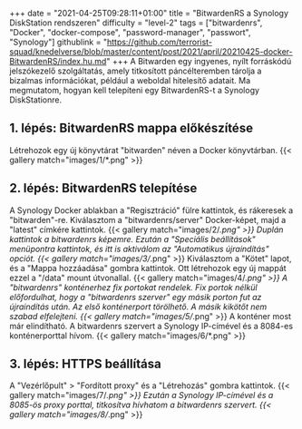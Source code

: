 +++
date = "2021-04-25T09:28:11+01:00"
title = "BitwardenRS a Synology DiskStation rendszeren"
difficulty = "level-2"
tags = ["bitwardenrs", "Docker", "docker-compose", "password-manager", "passwort", "Synology"]
githublink = "https://github.com/terrorist-squad/knedelverse/blob/master/content/post/2021/april/20210425-docker-BitwardenRS/index.hu.md"
+++
A Bitwarden egy ingyenes, nyílt forráskódú jelszókezelő szolgáltatás, amely titkosított páncélteremben tárolja a bizalmas információkat, például a weboldal hitelesítő adatait. Ma megmutatom, hogyan kell telepíteni egy BitwardenRS-t a Synology DiskStationre.
## 1. lépés: BitwardenRS mappa előkészítése
Létrehozok egy új könyvtárat "bitwarden" néven a Docker könyvtárban.
{{< gallery match="images/1/*.png" >}}

## 2. lépés: BitwardenRS telepítése
A Synology Docker ablakban a "Regisztráció" fülre kattintok, és rákeresek a "bitwarden"-re. Kiválasztom a "bitwardenrs/server" Docker-képet, majd a "latest" címkére kattintok.
{{< gallery match="images/2/*.png" >}}
Duplán kattintok a bitwardenrs képemre. Ezután a "Speciális beállítások" menüpontra kattintok, és itt is aktiválom az "Automatikus újraindítás" opciót.
{{< gallery match="images/3/*.png" >}}
Kiválasztom a "Kötet" lapot, és a "Mappa hozzáadása" gombra kattintok. Ott létrehozok egy új mappát ezzel a "/data" mount útvonallal.
{{< gallery match="images/4/*.png" >}}
A "bitwardenrs" konténerhez fix portokat rendelek. Fix portok nélkül előfordulhat, hogy a "bitwardenrs szerver" egy másik porton fut az újraindítás után. Az első konténerport törölhető. A másik kikötőt nem szabad elfelejteni.
{{< gallery match="images/5/*.png" >}}
A konténer most már elindítható. A bitwardenrs szervert a Synology IP-címével és a 8084-es konténerporttal hívom.
{{< gallery match="images/6/*.png" >}}

## 3. lépés: HTTPS beállítása
A "Vezérlőpult" > "Fordított proxy" és a "Létrehozás" gombra kattintok.
{{< gallery match="images/7/*.png" >}}
Ezután a Synology IP-címével és a 8085-ös proxy porttal, titkosítva hívhatom a bitwardenrs szervert.
{{< gallery match="images/8/*.png" >}}
